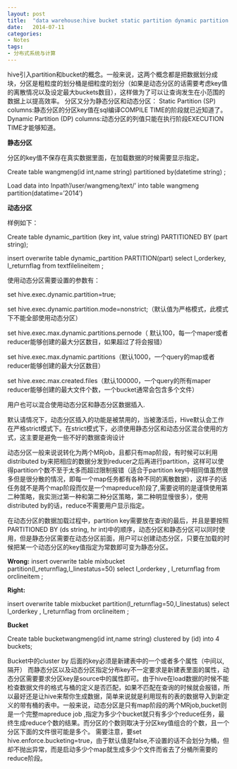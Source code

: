 ```yaml
---
layout: post
title:  "data warehouse:hive bucket static partition dynamic partition 桶 静态分区 动态分区"
date:   2014-07-11
categories: 
- Notes 
tags:
- 分布式系统与计算
---
```


hive引入partition和bucket的概念。一般来说，这两个概念都是把数据划分成块，分区是粗粒度的划分桶是细粒度的划分（如果是动态分区的话需要考虑key值的离散情况以及设定最大buckets数目），这样做为了可以让查询发生在小范围的数据上以提高效率。
分区又分为静态分区和动态分区：
Static Partition (SP) columns:静态分区的分区key值在sql编译COMPILE TIME的阶段就已近知道了。
Dynamic Partition (DP) columns:动态分区的列值只能在执行阶段EXECUTION TIME才能够知道。

**静态分区**

分区的key值不保存在真实数据里面，在加载数据的时候需要显示指定。

Create table wangmeng(id int,name string) partitioned by(datetime string) ;

Load data into Inpath’/user/wangmeng/text/’  into table wangmeng partition(datatime=’2014’)

**动态分区**

样例如下：

Create table dynamic_partition (key int, value string) PARTITIONED BY (part string);

insert  overwrite  table dynamic_partition  PARTITION(part)  select l_orderkey, l_returnflag  from textfilelineitem  ;

使用动态分区需要设置的参数有：

set hive.exec.dynamic.partition=true; 

set hive.exec.dynamic.partition.mode=nonstrict;（默认值为严格模式，此模式下不能全部使用动态分区） 

set hive.exec.max.dynamic.partitions.pernode（ 默认100，每一个maper或者reducer能够创建的最大分区数目，如果超过了将会报错）

set hive.exec.max.dynamic.partitions（默认1000，一个query的map或者reducer能够创建的最大分区数目）

set hive.exec.max.created.files（默认100000，一个query的所有maper reducer能够创建的最大文件个数，一个bucket通常会包含多个文件）

用户也可以混合使用动态分区和静态分区数据插入.

默认请情况下，动态分区插入的功能是被禁用的，当被激活后，Hive默认会工作在严格strict模式下。在strict模式下，必须使用静态分区和动态分区混合使用的方式，这主要是避免一些不好的数据查询设计

动态分区一般来说说转化为两个MRjob，且都只有map阶段，有时候可以利用distributed by来把相应的数据分发到reducer之后再进行partition，这样可以使得partition个数不至于太多而超过限制报错（适合于partition  key中相同值虽然很多但是很分散的情况，即每一个map任务都有各种不同的离散数据），这样子的话任务就不是两个map阶段而仅是一个mapreduce阶段了,需要说明的是谨慎使用第二种策略，我实测过第一种和第二种分区策略，第二种明显慢很多），使用distributed by的话，reduce不需要用户显示指定。

在动态分区的数据加载过程中，partition key需要放在查询的最后，并且是要按照PARTITIONED BY (ds string, hr int)中的顺序，动态分区和静态分区可以同时使用，但是静态分区需要在动态分区前面，用户可以创建动态分区，只要在加载的时候把某一个动态分区的key值指定为常数即可变为静态分区。

**Wrong:**
insert overwrite  table mixbucket partition(l_returnflag,l_linestatus=50) select l_orderkey , l_returnflag  from  orclineitem  ;

**Right:**

insert overwrite  table mixbucket partition(l_returnflag=50,l_linestatus) select l_orderkey , l_returnflag  from  orclineitem  ;

**Bucket**

Create table bucketwangmeng(id int,name string) clustered by (id) into 4 buckets;

Bucket中的cluster by 后面的key必须是新建表中的一个或者多个属性（中间以,隔开）
而静态分区以及动态分区指定分布key不一定要求是新建表里面的属性，动态分区需要要求分区key是source中的属性即可。由于hive在load数据的时候不能检查数据文件的格式与桶的定义是否匹配，如果不匹配在查询的时候就会报错，所以最好还是让hive来帮你生成数据，简单来说就是利用现有的表的数据导入到新定义的带有桶的表中。一般来说，动态分区是只有map阶段的两个MRjob,bucket则是一个完整mapreduce job ,指定为多少个bucket就只有多少个reduce任务，最终生成reduce个数的结果。而分区的个数则取决于分区key值组合的个数，且一个分区下面的文件很可能是多个。
需要注意，要set hive.enforce.bucketing=true，由于默认值是false,不设置的话不会划分为桶，但却不抛出异常，而是启动多少个map就生成多少个文件而省去了分桶所需要的reduce阶段。
